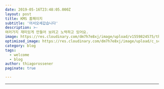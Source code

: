 ```yaml
---
date: 2019-05-16T23:48:05.000Z
layout: post
title: KMS 홈페이지
subtitle: '어서오세갑습니다'
description: >- 
여러가지 재미있게 만들어 보려고 노력하고 있어요.
image: https://res.cloudinary.com/dm7h7e8xj/image/upload/v1559824575/theme14_gi2ypv.jpg
optimized_image: https://res.cloudinary.com/dm7h7e8xj/image/upload/c_scale,w_380/v1559824575/theme14_gi2ypv.jpg
category: blog
tags:
  - welcome
  - blog
author: thiagorossener
paginate: true

---
```




---

